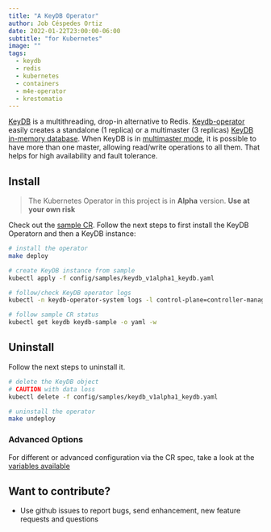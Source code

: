```yaml
---
title: "A KeyDB Operator"
author: Job Céspedes Ortiz
date: 2022-01-22T23:00:00-06:00
subtitle: "for Kubernetes"
image: ""
tags:
  - keydb
  - redis
  - kubernetes
  - containers
  - m4e-operator
  - krestomatio
---
```

[KeyDB](https://keydb.dev/) is a multithreading, drop-in alternative to Redis. [Keydb-operator](https://github.com/krestomatio/keydb-operator) easily creates a standalone (1 replica) or a multimaster (3 replicas) [KeyDB in-memory database](https://github.com/EQ-Alpha/KeyDB). When KeyDB is in [multimaster mode]((https://docs.keydb.dev/docs/multi-master/)), it is possible to have more than one master, allowing read/write operations to all them. That helps for high availability and fault tolerance.

## Install

> The Kubernetes Operator in this project is in **Alpha** version. **Use at your own risk**

Check out the [sample CR](config/samples/keydb_v1alpha1_keydb.yaml). Follow the next steps to first install the KeyDB Operatorn and then a KeyDB instance:
```bash
# install the operator
make deploy

# create KeyDB instance from sample
kubectl apply -f config/samples/keydb_v1alpha1_keydb.yaml

# follow/check KeyDB operator logs
kubectl -n keydb-operator-system logs -l control-plane=controller-manager -c manager  -f

# follow sample CR status
kubectl get keydb keydb-sample -o yaml -w
```

## Uninstall
Follow the next steps to uninstall it.
```bash
# delete the KeyDB object
# CAUTION with data loss
kubectl delete -f config/samples/keydb_v1alpha1_keydb.yaml

# uninstall the operator
make undeploy
```

### Advanced Options
For different or advanced configuration via the CR spec, take a look at the [variables available](https://github.com/krestomatio/ansible-collection-k8s/blob/master/roles/v1alpha1/database/keydb/defaults/main/keydb.yml)

## Want to contribute?
* Use github issues to report bugs, send enhancement, new feature requests and questions
